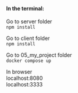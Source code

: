 #### In the terminal: 
Go to server folder <br>
`npm install`

Go to client folder <br>
`npm install`

Go to 05_my_project folder <br>
`docker compose up`

In browser <br>
localhost:8080 <br>
localhost:3333
